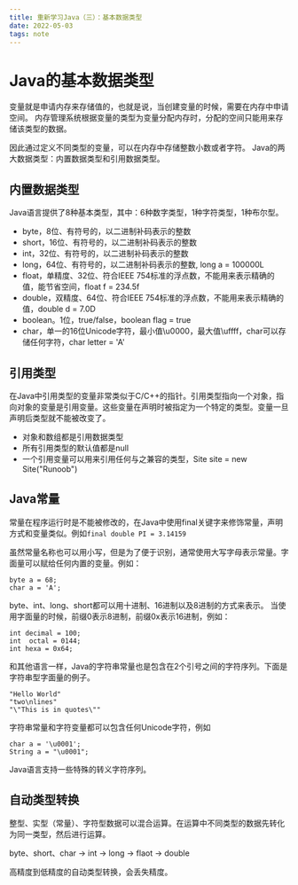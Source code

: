 ```yaml
---
title: 重新学习Java（三）：基本数据类型
date: 2022-05-03
tags: note
---
```


# Java的基本数据类型

变量就是申请内存来存储值的，也就是说，当创建变量的时候，需要在内存中申请空间。
内存管理系统根据变量的类型为变量分配内存时，分配的空间只能用来存储该类型的数据。

因此通过定义不同类型的变量，可以在内存中存储整数小数或者字符。
Java的两大数据类型：内置数据类型和引用数据类型。
 
## 内置数据类型

Java语言提供了8种基本类型，其中：6种数字类型，1种字符类型，1种布尔型。

- byte，8位、有符号的，以二进制补码表示的整数
- short，16位、有符号的，以二进制补码表示的整数
- int，32位、有符号的，以二进制补码表示的整数
- long，64位、有符号的，以二进制补码表示的整数, long a = 100000L
- float，单精度、32位、符合IEEE 754标准的浮点数，不能用来表示精确的值，能节省空间，float f = 234.5f
- double，双精度、64位、符合IEEE 754标准的浮点数，不能用来表示精确的值，double d = 7.0D
- boolean。1位，true/false，boolean flag = true
- char，单一的16位Unicode字符，最小值\u0000，最大值\uffff，char可以存储任何字符，char letter = 'A'

## 引用类型

在Java中引用类型的变量非常类似于C/C++的指针。引用类型指向一个对象，指向对象的变量是引用变量。这些变量在声明时被指定为一个特定的类型。变量一旦声明后类型就不能被改变了。

- 对象和数组都是引用数据类型
- 所有引用类型的默认值都是null
- 一个引用变量可以用来引用任何与之兼容的类型，Site site = new Site("Runoob")

## Java常量

常量在程序运行时是不能被修改的，在Java中使用final关键字来修饰常量，声明方式和变量类似。例如`final double PI = 3.14159`

虽然常量名称也可以用小写，但是为了便于识别，通常使用大写字母表示常量。字面量可以赋给任何内置的变量。例如：

```
byte a = 68;
char a = 'A';
```
byte、int、long、short都可以用十进制、16进制以及8进制的方式来表示。
当使用字面量的时候，前缀0表示8进制，前缀0x表示16进制，例如：

```
int decimal = 100;
int  octal = 0144;
int hexa = 0x64;
```

和其他语言一样，Java的字符串常量也是包含在2个引号之间的字符序列。下面是字符串型字面量的例子。

```
"Hello World"
"two\nlines"
"\"This is in quotes\""
```

字符串常量和字符变量都可以包含任何Unicode字符，例如

```
char a = '\u0001';
String a = "\u0001";
```

Java语言支持一些特殊的转义字符序列。

## 自动类型转换

整型、实型（常量）、字符型数据可以混合运算。在运算中不同类型的数据先转化为同一类型，然后进行运算。

byte、short、char -> int -> long -> flaot -> double

高精度到低精度的自动类型转换，会丢失精度。
